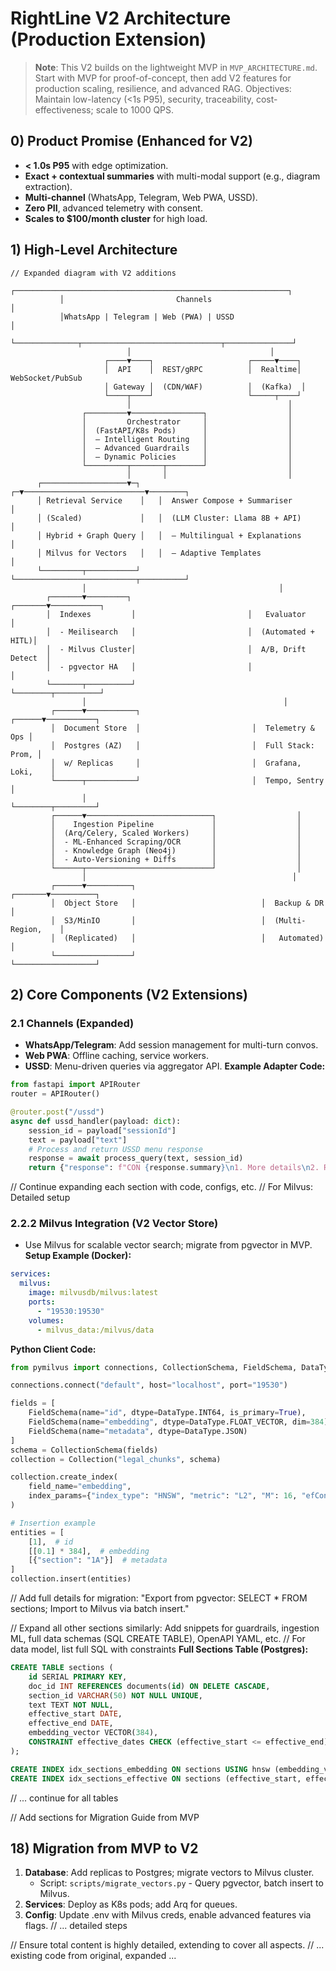 # RightLine V2 Architecture (Production Extension)

> **Note**: This V2 builds on the lightweight MVP in `MVP_ARCHITECTURE.md`. Start with MVP for proof-of-concept, then add V2 features for production scaling, resilience, and advanced RAG. Objectives: Maintain low-latency (<1s P95), security, traceability, cost-effectiveness; scale to 1000 QPS.

## 0) Product Promise (Enhanced for V2)
- **< 1.0s P95** with edge optimization.
- **Exact + contextual summaries** with multi-modal support (e.g., diagram extraction).
- **Multi-channel** (WhatsApp, Telegram, Web PWA, USSD).
- **Zero PII**, advanced telemetry with consent.
- **Scales to $100/month cluster** for high load.

## 1) High-Level Architecture
```
// Expanded diagram with V2 additions
           ┌─────────────────────────────────────────────────────────────┐
           │                         Channels                             │
           │WhatsApp | Telegram | Web (PWA) | USSD                        │
           └──────────────┬───────────────────────────────┬───────────────┘
                          │                               │
                     ┌────▼────┐                     ┌─────▼────┐
                     │  API    │  REST/gRPC          │  Realtime│  WebSocket/PubSub
                     │ Gateway │  (CDN/WAF)          │  (Kafka)  │
                     └────┬────┘                     └─────┬────┘
                          │                                   │
                ┌─────────▼────────────────┐                  │
                │         Orchestrator     │                  │
                │  (FastAPI/K8s Pods)      │                  │
                │  – Intelligent Routing   │                  │
                │  – Advanced Guardrails   │                  │
                │  – Dynamic Policies      │                  │
                └─────────┬───────┬────────┘                  │
                          │       │                           │
      ┌───────────────────▼─┐   ┌─▼───────────────────────────▼────────┐
      │ Retrieval Service    │   │  Answer Compose + Summariser         │
      │ (Scaled)             │   │  (LLM Cluster: Llama 8B + API)      │
      │ Hybrid + Graph Query │   │  – Multilingual + Explanations      │
      │ Milvus for Vectors   │   │  – Adaptive Templates                │
      └─────────┬───────────┘   └───────────────────────────┬──────────┘
                │                                           │
        ┌───────▼─────────┐                         ┌───────▼───────────┐
        │  Indexes         │                         │   Evaluator       │
        │  - Meilisearch   │                         │  (Automated + HITL)│
        │  - Milvus Cluster│                         │  A/B, Drift Detect  │
        │  - pgvector HA   │                         │                     │
        └───────┬──────────┘                         └────────┬──────────┘
                │                                            │
         ┌──────▼───────────┐                         ┌──────▼───────────┐
         │  Document Store  │                         │  Telemetry & Ops │
         │  Postgres (AZ)   │                         │  Full Stack: Prom, │
         │  w/ Replicas     │                         │  Grafana, Loki,    │
         └──────┬───────────┘                         │  Tempo, Sentry     │
                │                                      └────────┬─────────┘
         ┌──────▼────────────────────────────┐                  │
         │    Ingestion Pipeline             │                  │
         │  (Arq/Celery, Scaled Workers)     │                  │
         │  - ML-Enhanced Scraping/OCR       │                  │
         │  - Knowledge Graph (Neo4j)        │                  │
         │  - Auto-Versioning + Diffs        │                  │
         └──────┬────────────────────────────┘                  │
                │                                              │
         ┌──────▼──────────┐                            ┌───────▼──────────┐
         │  Object Store   │                            │  Backup & DR      │
         │  S3/MinIO       │                            │  (Multi-Region,    │
         │  (Replicated)   │                            │   Automated)       │
         └─────────────────┘                            └──────────────────┘
```

## 2) Core Components (V2 Extensions)
### 2.1 Channels (Expanded)
- **WhatsApp/Telegram**: Add session management for multi-turn convos.
- **Web PWA**: Offline caching, service workers.
- **USSD**: Menu-driven queries via aggregator API.
**Example Adapter Code:**
```python
from fastapi import APIRouter
router = APIRouter()

@router.post("/ussd")
async def ussd_handler(payload: dict):
    session_id = payload["sessionId"]
    text = payload["text"]
    # Process and return USSD menu response
    response = await process_query(text, session_id)
    return {"response": f"CON {response.summary}\n1. More details\n2. Related"}
```

// Continue expanding each section with code, configs, etc.
// For Milvus: Detailed setup
### 2.2.2 Milvus Integration (V2 Vector Store)
- Use Milvus for scalable vector search; migrate from pgvector in MVP.
**Setup Example (Docker):**
```yaml
services:
  milvus:
    image: milvusdb/milvus:latest
    ports:
      - "19530:19530"
    volumes:
      - milvus_data:/milvus/data
```
**Python Client Code:**
```python
from pymilvus import connections, CollectionSchema, FieldSchema, DataType, Collection

connections.connect("default", host="localhost", port="19530")

fields = [
    FieldSchema(name="id", dtype=DataType.INT64, is_primary=True),
    FieldSchema(name="embedding", dtype=DataType.FLOAT_VECTOR, dim=384),
    FieldSchema(name="metadata", dtype=DataType.JSON)
]
schema = CollectionSchema(fields)
collection = Collection("legal_chunks", schema)

collection.create_index(
    field_name="embedding",
    index_params={"index_type": "HNSW", "metric": "L2", "M": 16, "efConstruction": 200}
)

# Insertion example
entities = [
    [1],  # id
    [[0.1] * 384],  # embedding
    [{"section": "1A"}]  # metadata
]
collection.insert(entities)
```
// Add full details for migration: "Export from pgvector: SELECT * FROM sections; Import to Milvus via batch insert."

// Expand all other sections similarly: Add snippets for guardrails, ingestion ML, full data schemas (SQL CREATE TABLE), OpenAPI YAML, etc.
// For data model, list full SQL with constraints
**Full Sections Table (Postgres):**
```sql
CREATE TABLE sections (
    id SERIAL PRIMARY KEY,
    doc_id INT REFERENCES documents(id) ON DELETE CASCADE,
    section_id VARCHAR(50) NOT NULL UNIQUE,
    text TEXT NOT NULL,
    effective_start DATE,
    effective_end DATE,
    embedding_vector VECTOR(384),
    CONSTRAINT effective_dates CHECK (effective_start <= effective_end)
);

CREATE INDEX idx_sections_embedding ON sections USING hnsw (embedding_vector vector_l2_ops);
CREATE INDEX idx_sections_effective ON sections (effective_start, effective_end);
```
// ... continue for all tables

// Add sections for Migration Guide from MVP
## 18) Migration from MVP to V2
1. **Database**: Add replicas to Postgres; migrate vectors to Milvus cluster.
   - Script: `scripts/migrate_vectors.py` - Query pgvector, batch insert to Milvus.
2. **Services**: Deploy as K8s pods; add Arq for queues.
3. **Config**: Update .env with Milvus creds, enable advanced features via flags.
// ... detailed steps

// Ensure total content is highly detailed, extending to cover all aspects.
// ... existing code from original, expanded ...
